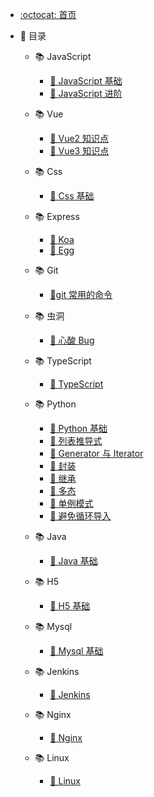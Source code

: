<!--
 * @Author: mengkun822 1197235402@qq.com
 * @Date: 2023-06-08 16:01:07
 * @LastEditors: mengkun822 1197235402@qq.com
 * @LastEditTime: 2023-06-09 16:02:47
 * @FilePath: \knowledge_planet\_sidebar.md
 * @Description: 这是默认设置,请设置`customMade`, 打开koroFileHeader查看配置 进行设置: https://github.com/OBKoro1/koro1FileHeader/wiki/%E9%85%8D%E7%BD%AE
-->

-   [:octocat: 首页](./README)
-   :memo: 目录

    -   📚 JavaScript

        -   [🌱 JavaScript 基础](./md/idea-plugin/JavaScript/JavaScript基础.md)
        -   [🌱 JavaScript 进阶](./md/idea-plugin/JavaScript/JavaScript进阶.md)

    -   📚 Vue

        -   [🌱 Vue2 知识点](./md/idea-plugin/Vue/Vue2知识点.md)
        -   [🌱 Vue3 知识点](./md/idea-plugin/Vue/Vue3知识点.md)

    -   📚 Css

        -   [🌱 Css 基础](./md/idea-plugin/css/Css基础.md)

    -   📚 Express

        -   [🌱 Koa](./md/idea-plugin/Express/Koa.md)
        -   [🌱 Egg](./md/idea-plugin/Express/Egg.md)

    -   📚 Git

        -   [🌱git 常用的命令](./md/idea-plugin/Git/git常用命令.md)

    -   📚 虫洞

        -   [🌱 心酸 Bug](./md/idea-plugin/Bug/Bug.md)

    -   📚 TypeScript

        -   [🌱 TypeScript](./md/idea-plugin/Bug/Bug.md)

    -   📚 Python

        -   [🌱 Python 基础](./md/idea-plugin/Python/Python基础.md)
        -   [🌱 列表推导式](./md/idea-plugin/Python/列表推导式.md)
        -   [🌱 Generator 与 Iterator](./md/idea-plugin/Python/Generator与Iterator.md)
        -   [🌱 封装](./md/idea-plugin/Python/封装.md.md)
        -   [🌱 继承](./md/idea-plugin/Python/继承.md)
        -   [🌱 多态](./md/idea-plugin/Python/多态.md)
        -   [🌱 单例模式](./md/idea-plugin/Python/单例模式.md)
        -   [🌱 避免循环导入](./md/idea-plugin/Python/避免循环导入.md)

    -   📚 Java

        -   [🌱 Java 基础](./md/idea-plugin/Java/Java基础.md)

    -   📚 H5

        -   [🌱 H5 基础](./md/idea-plugin/Java/H5基础.md)

    -   📚 Mysql

        -   [🌱 Mysql 基础](./md/idea-plugin/Mysql/Mysql.md)

    -   📚 Jenkins

        -   [🌱 Jenkins](./md/idea-plugin/Jenkins/Jenkins.md)

    -   📚 Nginx

        -   [🌱 Nginx](./md/idea-plugin/Nginx/Nginx.md)

    -   📚 Linux
        -   [🌱 Linux](./md/idea-plugin/Linux/Linux.md)
